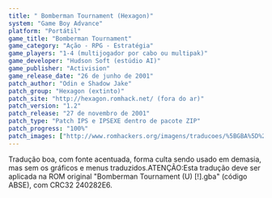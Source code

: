 ```yaml
---
title: " Bomberman Tournament (Hexagon)"
system: "Game Boy Advance"
platform: "Portátil"
game_title: "Bomberman Tournament"
game_category: "Ação - RPG - Estratégia"
game_players: "1-4 (multijogador por cabo ou multipak)"
game_developer: "Hudson Soft (estúdio AI)"
game_publisher: "Activision"
game_release_date: "26 de junho de 2001"
patch_author: "Odin e Shadow Jake"
patch_group: "Hexagon (extinto)"
patch_site: "http://hexagon.romhack.net/ (fora do ar)"
patch_version: "1.2"
patch_release: "27 de novembro de 2001"
patch_type: "Patch IPS e IPSEXE dentro de pacote ZIP"
patch_progress: "100%"
patch_images: ["http://www.romhackers.org/imagens/traducoes/%5BGBA%5D%20Bomberman%20Tournament%20-%20Hexagon%20-%201.png","http://www.romhackers.org/imagens/traducoes/%5BGBA%5D%20Bomberman%20Tournament%20-%20Hexagon%20-%202.png","http://www.romhackers.org/imagens/traducoes/%5BGBA%5D%20Bomberman%20Tournament%20-%20Hexagon%20-%203.png"]
---
```

Tradução boa, com fonte acentuada, forma culta sendo usado em demasia, mas sem os gráficos e menus traduzidos.ATENÇÃO:Esta tradução deve ser aplicada na ROM original "Bomberman Tournament (U) [!].gba" (código ABSE), com CRC32 240282E6.